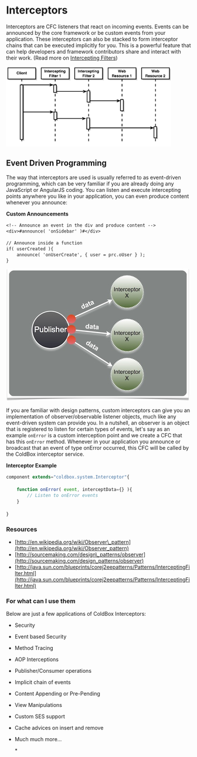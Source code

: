 # Interceptors

Interceptors are CFC listeners that react on incoming events. Events can be announced by the core framework or be custom events from your application. These interceptors can also be stacked to form interceptor chains that can be executed implicitly for you. This is a powerful feature that can help developers and framework contributors share and interact with their work. \(Read more on [Intercepting Filters](http://www.corej2eepatterns.com/Patterns2ndEd/InterceptingFilter.htm)\)

![](../../.gitbook/assets/interceptorchain.gif)

## Event Driven Programming

The way that interceptors are used is usually referred to as event-driven programming, which can be very familiar if you are already doing any JavaScript or AngularJS coding. You can listen and execute intercepting points anywhere you like in your application, you can even produce content whenever you announce:

**Custom Announcements**

```markup
<!-- Announce an event in the div and produce content -->
<div>#announce( 'onSidebar' )#</div>

// Announce inside a function
if( userCreated ){
    announce( 'onUserCreate', { user = prc.oUser } );
}
```

![](../../.gitbook/assets/eventdriven.jpg)

If you are familiar with design patterns, custom interceptors can give you an implementation of observer/observable listener objects, much like any event-driven system can provide you. In a nutshell, an observer is an object that is registered to listen for certain types of events, let's say as an example `onError` is a custom interception point and we create a CFC that has this `onError` method. Whenever in your application you announce or broadcast that an event of type onError occurred, this CFC will be called by the ColdBox interceptor service.

**Interceptor Example**

```javascript
component extends="coldbox.system.Interceptor"{

    function onError( event, interceptData={} ){
        // Listen to onError events
    }

}
```

### Resources

* [http://en.wikipedia.org/wiki/Observer\_pattern](http://en.wikipedia.org/wiki/Observer_pattern)
* [http://sourcemaking.com/design\_patterns/observer](http://sourcemaking.com/design_patterns/observer)
* [http://java.sun.com/blueprints/corej2eepatterns/Patterns/InterceptingFilter.html](http://java.sun.com/blueprints/corej2eepatterns/Patterns/InterceptingFilter.html)

### For what can I use them

Below are just a few applications of ColdBox Interceptors:

* Security
* Event based Security
* Method Tracing
* AOP Interceptions
* Publisher/Consumer operations
* Implicit chain of events
* Content Appending or Pre-Pending
* View Manipulations
* Custom SES support
* Cache advices on insert and remove
* Much much more...

  \*

